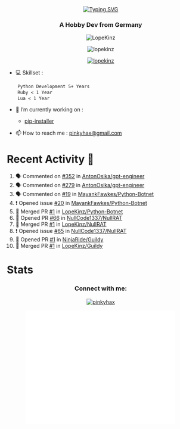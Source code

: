<div align=center>
<a href="https://git.io/typing-svg"><img src="https://readme-typing-svg.herokuapp.com?font=Fira+Code&pause=1000&center=true&multiline=true&width=435&height=55&lines=Lopekinz;Advanced+Python+Developer" alt="Typing SVG" /></a>
</div>
<h3 align="center">A Hobby Dev from Germany</h3>

<p align="center"> <img src="https://img.shields.io/github/followers/LopeKinz?label=Follow&style=social)](https://github.com/LopeKinz" alt="LopeKinz" /> </p>
<p align="center"> <img src="https://komarev.com/ghpvc/?username=lopekinz&label=Profile%20views&color=0e75b6&style=flat" alt="lopekinz" /> </p>

<p align="center"> <a href="https://github.com/ryo-ma/github-profile-trophy"><img src="https://github-profile-trophy.vercel.app/?username=lopekinz&theme=onedark" alt="lopekinz" /></a> </p>

- 💻 Skillset :
```
    Python Development 5+ Years
    Ruby < 1 Year
    Lua < 1 Year
```
- 🔭 I’m currently working on :
     * [pip-installer](https://www.github.com/LopeKinz/pip-installer)

- 📫 How to reach me : [pinkyhax@gmail.com](mailto:pinkyhax@gmail.com)

# Recent Activity 🎉
<!--START_SECTION:activity-->
1. 🗣 Commented on [#352](https://github.com/AntonOsika/gpt-engineer/issues/352) in [AntonOsika/gpt-engineer](https://github.com/AntonOsika/gpt-engineer)
2. 🗣 Commented on [#279](https://github.com/AntonOsika/gpt-engineer/issues/279) in [AntonOsika/gpt-engineer](https://github.com/AntonOsika/gpt-engineer)
3. 🗣 Commented on [#19](https://github.com/MayankFawkes/Python-Botnet/issues/19) in [MayankFawkes/Python-Botnet](https://github.com/MayankFawkes/Python-Botnet)
4. ❗ Opened issue [#20](https://github.com/MayankFawkes/Python-Botnet/issues/20) in [MayankFawkes/Python-Botnet](https://github.com/MayankFawkes/Python-Botnet)
5. 🎉 Merged PR [#1](https://github.com/LopeKinz/Python-Botnet/pull/1) in [LopeKinz/Python-Botnet](https://github.com/LopeKinz/Python-Botnet)
6. 💪 Opened PR [#66](https://github.com/NullCode1337/NullRAT/pull/66) in [NullCode1337/NullRAT](https://github.com/NullCode1337/NullRAT)
7. 🎉 Merged PR [#1](https://github.com/LopeKinz/NullRAT/pull/1) in [LopeKinz/NullRAT](https://github.com/LopeKinz/NullRAT)
8. ❗ Opened issue [#65](https://github.com/NullCode1337/NullRAT/issues/65) in [NullCode1337/NullRAT](https://github.com/NullCode1337/NullRAT)
9. 💪 Opened PR [#1](https://github.com/NinjaRide/Guildy/pull/1) in [NinjaRide/Guildy](https://github.com/NinjaRide/Guildy)
10. 🎉 Merged PR [#1](https://github.com/LopeKinz/Guildy/pull/1) in [LopeKinz/Guildy](https://github.com/LopeKinz/Guildy)
<!--END_SECTION:activity-->


# Stats
<h3 align="center">Connect with me:</h3>
<p align="center">
<a href="https://instagram.com/pinkyhax" target="blank"><img align="center" src="https://raw.githubusercontent.com/rahuldkjain/github-profile-readme-generator/master/src/images/icons/Social/instagram.svg" alt="pinkyhax" height="30" width="40" /></a>
</p>

<p align=center>
  <img align="center" src="/github-metrics.svg" alt="Metrics" width="400">
</p>


